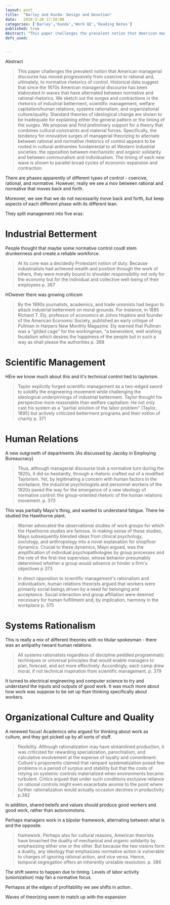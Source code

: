 ```yaml
---
layout: post
title:  "Barley and Kunda- Design and Devotion"
date:   2018-3-28 17:50:00
categories: ['Barley','Kunda','Work QE','Reading Notes']
published: true
Abstract: "This paper challenges the prevalent notion that American managerial discourse has moved progressively from coercive to rational and, ultimately, to normative rhetorics of control. Historical data suggest that since the 1870s American managerial discourse has been elaborated in waves that have alternated between normative and rational rhetorics. We sketch out the surges and contractions in the rhetorics of industrial betterment, scientific management, welfare capitalism/human relations, systems rationalism, and organizational culture/quality. Standard theories of ideological change are shown to be inadequate for explaining either the general pattern or the timing of the surges. We propose and find preliminary support for a theory that combines cultural constraints and material forces. Specifically, the tendency for innovative surges of managerial theorizing to alternate between rational and normative rhetorics of control appears to be rooted in cultural antinomies fundamental to all Western industrial societies: the opposition between mechanistic and organic solidarity and between communalism and individualism. The timing of each new wave is shown to parallel broad cycles of economic expansion and contractio"
defs_used:


---
```


Abstract
>This paper challenges the prevalent notion that American managerial discourse has moved progressively from coercive to rational and, ultimately, to normative rhetorics of control. Historical data suggest that since the 1870s American managerial discourse has been elaborated in waves that have alternated between normative and rational rhetorics. We sketch out the surges and contractions in the rhetorics of industrial betterment, scientific management, welfare capitalism/human relations, systems rationalism, and organizational culture/quality. Standard theories of ideological change are shown to be inadequate for explaining either the general pattern or the timing of the surges. We propose and find preliminary support for a theory that combines cultural constraints and material forces. Specifically, the tendency for innovative surges of managerial theorizing to alternate between rational and normative rhetorics of control appears to be rooted in cultural antinomies fundamental to all Western industrial societies: the opposition between mechanistic and organic solidarity and between communalism and individualism. The timing of each new wave is shown to parallel broad cycles of economic expansion and contraction

There are phases apparently of different types of control - coercive, rational, and normative. However, really we see a mov between rational and normative that moves back and forth.

Moreover, we see that we do not necessarily move back and forth, but keep aspects of each different phase with its different lean.

They split management into five eras:
# Industrial Betterment
People thought that maybe some normative control coudl stem drunkenness and create a reliable workforce.
>At its core was a decidedly Protestant notion of duty. Because industrialists had achieved wealth and position through the work of others, they were morally bound to shoulder responsibility not only for the economy but for the individual and collective well-being of their employees p. 367


HOwever there was growing criticsm

>By the 1890s journalists, academics, and trade unionists had begun to attack industrial betterment on moral grounds. For instance, in 1885 Richard T. Ely, professor of economics at Johns Hopkins and founder of the American Economic Society, published an early critique of Pullman in Harpers New Monthly Magazine. Ely warned that Pullman was a "gilded cage" for the workingman, "a benevolent, well wishing feudalism which desires the happiness of the people but in such a way as shall please the authorities p. 368

# Scientific Management

HEre we know much about this and it's technical control tied to taylorism.

>Taylor explicitly forged scientific management as a two-edged sword to solidify the engineering movement while challenging the ideological underpinnings of industrial betterment. Taylor thought his perspective more reasonable than welfare capitalism: He not only cast his system as a "partial solution of the labor problem" (Taylor, 1895) but actively criticized betterment programs and their notion of charity p. 371

# Human Relations

A new outgrowth of departments (As discussed by Jacoby in Employing Bureaucracy)
>Thus, although managerial discourse took a normative turn during the 1920s, it did so hesitantly, through a rhetoric crafted out of a modified Taylorism. Yet, by legitimating a concern with human factors in the workplace, the industrial psychologists and personnel workers of the 1920s paved the way for the emergence of a new ideology of normative control: the group-oriented rhetoric of the human relations movement. p. 373

This was partially Mayo's thing, and wanted to understand fatigue. There he studied the Hawthorne plant.

>Warner advocated the observational studies of work groups for which the Hawthorne studies are famous. In making sense of these studies, Mayo subsequently blended ideas from clinical psychology, sociology, and anthropology into a novel explanation for shopfloor dynamics. Crucial to these dynamics, Mayo argued, was the amplification of individual psychopathologies by group processes and the role of the first-line supervisor, whose behavior presumably determined whether a group would advance or hinder a firm's objectives p 373

>In direct opposition to scientific management's rationalism and individualism, human relations theorists argued that workers were primarily social beings driven by a need for belonging and acceptance. Social interaction and group affiliation were deemed necessary for human fulfillment and, by implication, harmony in the workplace p. 375

# Systems Rationalism

This is really a mix of different theories with no titular spokesman - there was an antipathy twoard human relations.

>All systems rationalists regardless of discipline peddled programmatic techniques or universal principles that would enable managers to plan, forecast, and act more effectively. Accordingly, each camp drew moral, if not technical inspiration from scientific management. p. 379

It turned to electrical engineering and computer science to try and understand the inputs and outputs of good work. It was much more about how work was suppose to be set up than thinking specifically about workers.

# Organizational Culture and Quality

A renewed focus! Academics who argued for thinking about work as culture, and they got picked up by all sorts of stuff.

>flexibility. Although rationalization may have streamlined production, it was criticized for rewarding specialization, parochialism, and calculative involvement at the expense of loyalty and commitment. Culture's proponents claimed that rampant systematization posed few problems in a period of surplus and stability but that the costs of relying on systemic controls materialized when environments became turbulent. Critics argued that under such conditions exclusive reliance on rational controls might even exacerbate anomie to the point where further rationalization would actually occasion declines in productivity p.382

In addition, shared beleifs and values should produce good workers and good work, rather than autonomotons.

Perhaps managers work in a bipolar framework, alternating between what is and the opposite.
>framework. Perhaps also for cultural reasons, American theorists have broached the duality of mechanical and organic solidarity by emphasizing either one or the other. But because the two visions form a duality, any ideology that emphasizes normative action is vulnerable to charges of ignoring rational action, and vice versa. Hence, temporal segregation offers an inherently unstable resolution. p. 386

The shift seems to happen due to timing. Levels of labor activity (unionization) may fan a normative focus.

Perhapss at the edges of profitability we see shifts in action .

Waves of theorizing seem to match up with the espansion
